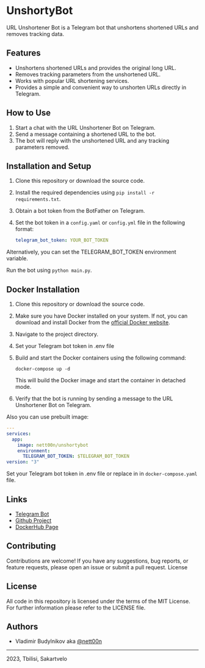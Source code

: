 # UnshortyBot

URL Unshortener Bot is a Telegram bot that unshortens shortened URLs and removes tracking data.

## Features

- Unshortens shortened URLs and provides the original long URL.
- Removes tracking parameters from the unshortened URL.
- Works with popular URL shortening services.
- Provides a simple and convenient way to unshorten URLs directly in Telegram.

## How to Use

1. Start a chat with the URL Unshortener Bot on Telegram.
2. Send a message containing a shortened URL to the bot.
3. The bot will reply with the unshortened URL and any tracking parameters removed.

## Installation and Setup

1. Clone this repository or download the source code.
2. Install the required dependencies using `pip install -r requirements.txt`.
3. Obtain a bot token from the BotFather on Telegram.
4. Set the bot token in a `config.yaml` or `config.yml` file in the following format:

   ```yaml
   telegram_bot_token: YOUR_BOT_TOKEN
   ```
Alternatively, you can set the TELEGRAM_BOT_TOKEN environment variable.

Run the bot using `python main.py`.

## Docker Installation

1. Clone this repository or download the source code.

2. Make sure you have Docker installed on your system. If not, you can download and install Docker from the [official Docker website](https://www.docker.com/get-started).

3. Navigate to the project directory.

4. Set your Telegram bot token in .env file

5. Build and start the Docker containers using the following command:

    `docker-compose up -d`

    This will build the Docker image and start the container in detached mode.

6. Verify that the bot is running by sending a message to the URL Unshortener Bot on Telegram.

Also you can use prebuilt image:

```yaml
---
services:
  app:
    image: nett00n/unshortybot
    environment:
      TELEGRAM_BOT_TOKEN: $TELEGRAM_BOT_TOKEN
version: "3"
```

Set your Telegram bot token in .env file or replace in in `docker-compose.yaml` file.

## Links

- [Telegram Bot](https://t.me/)
- [Github Project](https://github.com/nett00n/UnshortyBot)
- [DockerHub Page](https://hub.docker.com/r/nett00n/unshortybot)

## Contributing

Contributions are welcome! If you have any suggestions, bug reports, or feature requests, please open an issue or submit a pull request.
License

## License

All code in this repository is licensed under the terms of the MIT License. For further information please refer to the LICENSE file.

## Authors

- Vladimir Budylnikov aka [@nett00n](https://github.com/nett00n)

---

2023, Tbilisi, Sakartvelo
